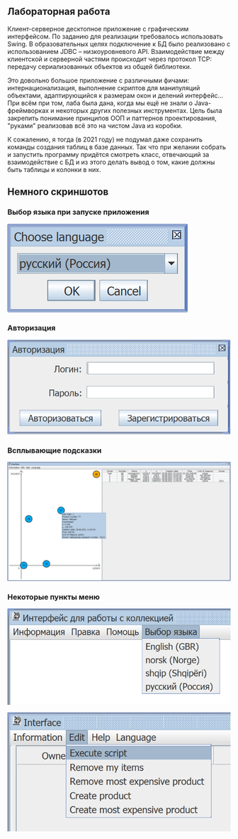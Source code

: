 ## Лабораторная работа

Клиент-серверное десктопное приложение с графическим интерфейсом. По заданию для реализации требовалось использовать Swing.
В образовательных целях подключение к БД было реализовано с использованием JDBC – низкоуровневого API.
Взаимодействие между клиентской и серверной частями происходит через протокол TCP: передачу сериализованных объектов из общей библиотеки.

Это довольно большое приложение с различными фичами: интернационализация, выполнение скриптов для манипуляций объектами, адаптирующийся к размерам окон и делений интерфейс... При всём при том, лаба была дана, когда мы ещё не знали о Java-фреймворках и некоторых других полезных инструментах. Цель была закрепить понимание принципов ООП и паттернов проектирования, "руками" реализовав всё это на чистом Java из коробки.

К сожалению, я тогда (в 2021 году) не подумал даже сохранить команды создания таблиц в базе данных. Так что при желании собрать и запустить программу придётся смотреть класс, отвечающий за взаимодействие с БД и из этого делать вывод о том, какие должны быть таблицы и колонки в них.

## Немного скриншотов

### Выбор языка при запуске приложения
![Image not found](/programming/lab_8/screenshots/img1.png)

### Авторизация
![Image not found](/programming/lab_8/screenshots/img2.png)

### Всплывающие подсказки
![Image not found](/programming/lab_8/screenshots/img3.png)

### Некоторые пункты меню
![Image not found](/programming/lab_8/screenshots/img4.png)

![Image not found](/programming/lab_8/screenshots/img5.png)